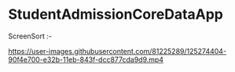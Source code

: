 # StudentAdmissionCoreDataApp


ScreenSort :- 


https://user-images.githubusercontent.com/81225289/125274404-90f4e700-e32b-11eb-843f-dcc877cda9d9.mp4

